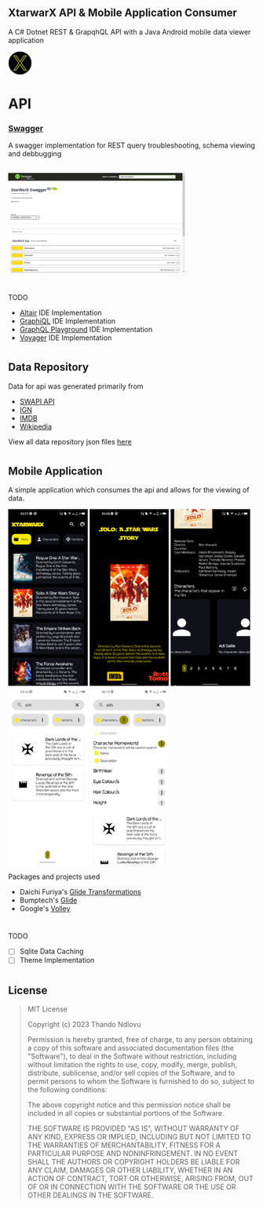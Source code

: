 ## XtarwarX API & Mobile Application Consumer
A C# Dotnet REST & GrapqhQL API with a Java Android mobile data viewer application

<img src="assets/logo.png" height="48" />

# API

### [Swagger](https://swagger.io/)
A swagger implementation for REST query troubleshooting, schema viewing and debbugging
<p float="left">
    <br/>
    <img src="assets/Screenshot (11).png" width="360" />
</p>

#

TODO
- [Altair](https://altairgraphql.dev//) IDE Implementation
- [GraphiQL](https://github.com/graphql/graphiql/) IDE Implementation
- [GraphQL Playground](https://github.com/graphql/graphql-playground/) IDE Implementation
- [Voyager](https://github.com/IvanGoncharov/graphql-voyager/) IDE Implementation

#
## Data Repository

Data for api was generated primarily from
* [SWAPI API](https://swapi.dev/)
* [IGN](https://ign.com/)
* [IMDB](https://imdb.com/) 
* [Wikipedia](https://wikipedia.org/) 

View all data repository json files [here](/api.dotnet/Repository/Data) 

#
## Mobile Application
A simple application which consumes the api and allows for the viewing of data.
<br />

<p float="left">
    <img src="assets/Screenshot_20230320-020800.png" height="360" />
    <img src="assets/Screenshot_20230320-020835.png" height="360" />
    <img src="assets/Screenshot_20230320-031614.png" height="360" />
    <img src="assets/Screenshot_20230324-041414.png" height="360" />
    <img src="assets/Screenshot_20230324-041441.png" height="360" />
</p>

Packages and projects used
* Daichi Furiya's [Glide Transformations](https://github.com/wasabeef/glide-transformations)
* Bumptech's [Glide](https://github.com/bumptech/glide)
* Google's [Volley](https://github.com/google/volley)

#

TODO
- [ ] Sqlite Data Caching
- [ ] Theme Implementation

#

## License

>MIT License
>
>Copyright (c) 2023 Thando Ndlovu
>
>Permission is hereby granted, free of charge, to any person obtaining a copy
of this software and associated documentation files (the "Software"), to deal
in the Software without restriction, including without limitation the rights
to use, copy, modify, merge, publish, distribute, sublicense, and/or sell
copies of the Software, and to permit persons to whom the Software is
furnished to do so, subject to the following conditions:
>
>The above copyright notice and this permission notice shall be included in all
copies or substantial portions of the Software.
>
>THE SOFTWARE IS PROVIDED "AS IS", WITHOUT WARRANTY OF ANY KIND, EXPRESS OR
IMPLIED, INCLUDING BUT NOT LIMITED TO THE WARRANTIES OF MERCHANTABILITY,
FITNESS FOR A PARTICULAR PURPOSE AND NONINFRINGEMENT. IN NO EVENT SHALL THE
AUTHORS OR COPYRIGHT HOLDERS BE LIABLE FOR ANY CLAIM, DAMAGES OR OTHER
LIABILITY, WHETHER IN AN ACTION OF CONTRACT, TORT OR OTHERWISE, ARISING FROM,
OUT OF OR IN CONNECTION WITH THE SOFTWARE OR THE USE OR OTHER DEALINGS IN THE
SOFTWARE.
